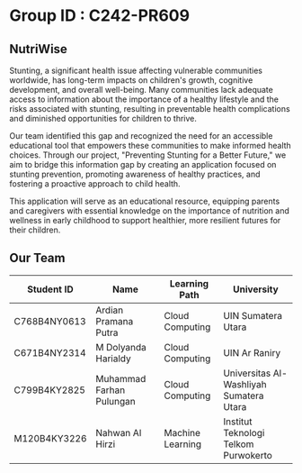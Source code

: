 # Group ID : C242-PR609 

## NutriWise
Stunting, a significant health issue affecting vulnerable communities worldwide, has long-term impacts on children's growth, cognitive development, and overall well-being. Many communities lack adequate access to information about the importance of a healthy lifestyle and the risks associated with stunting, resulting in preventable health complications and diminished opportunities for children to thrive.

Our team identified this gap and recognized the need for an accessible educational tool that empowers these communities to make informed health choices. Through our project, "Preventing Stunting for a Better Future," we aim to bridge this information gap by creating an application focused on stunting prevention, promoting awareness of healthy practices, and fostering a proactive approach to child health.

This application will serve as an educational resource, equipping parents and caregivers with essential knowledge on the importance of nutrition and wellness in early childhood to support healthier, more resilient futures for their children.

## Our Team
| Student ID    | Name                        | Learning Path       | University                          |
|---------------|-----------------------------|---------------------|--------------------------------------|
| C768B4NY0613  | Ardian Pramana Putra        | Cloud Computing     | UIN Sumatera Utara                  |
| C671B4NY2314  | M Dolyanda Harialdy         | Cloud Computing     | UIN Ar Raniry                       |
| C799B4KY2825  | Muhammad Farhan Pulungan    | Cloud Computing     | Universitas Al-Washliyah Sumatera Utara             |
| M120B4KY3226  | Nahwan Al Hirzi             | Machine Learning    | Institut Teknologi Telkom Purwokerto     |






